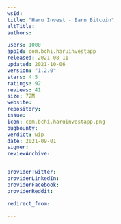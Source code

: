 ```yaml
---
wsId: 
title: "Haru Invest - Earn Bitcoin"
altTitle: 
authors:

users: 1000
appId: com.bchi.haruinvestapp
released: 2021-08-11
updated: 2021-10-06
version: "1.2.0"
stars: 4.5
ratings: 92
reviews: 41
size: 72M
website: 
repository: 
issue: 
icon: com.bchi.haruinvestapp.png
bugbounty: 
verdict: wip
date: 2021-09-01
signer: 
reviewArchive:


providerTwitter: 
providerLinkedIn: 
providerFacebook: 
providerReddit: 

redirect_from:

---
```



